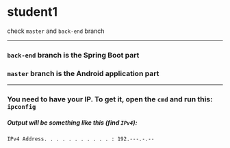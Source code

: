 # student1
check `master` and `back-end` branch

---

### **`back-end` branch is the Spring Boot part**

### **`master` branch is the Android application part**

---

### You need to have your IP. To get it, open the `cmd` and run this: `ipconfig`

##### Output will be something like this (find `IPv4`):

    IPv4 Address. . . . . . . . . . . : 192.---.-.--
